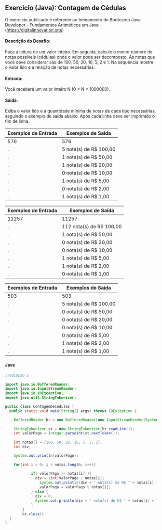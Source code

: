 ## Exercicio (Java): Contagem de Cédulas

O exercicio publicado é referente ao treinamento do Bootcamp Java Developer - Fundamentos Aritméticos em Java 
(https://digitalinnovation.one)


#### Descrição do Desafio:

Faça a leitura de um valor inteiro. Em seguida, calcule o menor número de notas possíveis (cédulas) onde o valor pode ser decomposto. As notas que você deve considerar são de 100, 50, 20, 10, 5, 2 e 1. Na sequência mostre o valor lido e a relação de notas necessárias.

#### Entrada: 

Você receberá um valor inteiro N (0 < N < 1000000).

#### Saída: 

Exiba o valor lido e a quantidade mínima de notas de cada tipo necessárias, seguindo o exemplo de saída abaixo. Após cada linha deve ser imprimido o fim de linha.

Exemplos de Entrada  | Exemplos de Saída
------------- | -------------
576 | 576
. | 5 nota(s) de R$ 100,00
. | 1 nota(s) de R$ 50,00
. | 1 nota(s) de R$ 20,00
. | 0 nota(s) de R$ 10,00
. | 1 nota(s) de R$ 5,00
. | 0 nota(s) de R$ 2,00
. | 1 nota(s) de R$ 1,00


Exemplos de Entrada  | Exemplos de Saída
------------- | -------------
11257 | 11257
. | 112 nota(s) de R$ 100,00
. | 1 nota(s) de R$ 50,00
. | 0 nota(s) de R$ 20,00
. | 0 nota(s) de R$ 10,00
. | 1 nota(s) de R$ 5,00
. | 1 nota(s) de R$ 2,00
. | 0 nota(s) de R$ 1,00
 

Exemplos de Entrada  | Exemplos de Saída
------------- | -------------
503 | 503
. | 5 nota(s) de R$ 100,00
. | 0 nota(s) de R$ 50,00
. | 0 nota(s) de R$ 20,00
. | 0 nota(s) de R$ 10,00
. | 0 nota(s) de R$ 5,00
. | 1 nota(s) de R$ 2,00
. | 1 nota(s) de R$ 1,00


#### Java　

```java
//SOLUCAO 1

import java.io.BufferedReader;
import java.io.InputStreamReader;
import java.io.IOException;
import java.util.StringTokenizer;

public class ContagemDeCedulas {
  public static void main(String[] args) throws IOException {

    BufferedReader br = new BufferedReader(new InputStreamReader(System.in));
   
    StringTokenizer st = new StringTokenizer(br.readLine());
    int valorPago = Integer.parseInt(st.nextToken()); 
    
    int notas[] = {100, 50, 20, 10, 5, 2, 1};
    int div;

    System.out.println(valorPago);
  
    for(int i = 0; i < notas.length; i++){
			
			if( valorPago >= notas[i] ){
			  div = (int)valorPago / notas[i];
				System.out.println(div + " nota(s) de R$ " + notas[i] + ",00");
				valorPago = valorPago % notas[i];
			} else {
			  div = 0;
			  System.out.println(div + " nota(s) de R$ " + notas[i] + ",00");
			}
		}
		br.close();
  }
}
```

